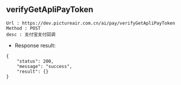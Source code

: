 

verifyGetApliPayToken
---

```
Url : https://dev.pictureair.com.cn/ai/pay/verifyGetApliPayToken
Method : POST 
desc : 支付宝支付回调
```

* Response result:
```
{
    "status": 200,
    "message": "success",
    "result": {}
}
```
